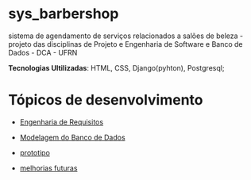 # sys_barbershop
sistema de agendamento de serviços relacionados a salões de beleza - projeto das disciplinas de Projeto e Engenharia de Software e Banco de Dados - DCA - UFRN

**Tecnologias Ultilizadas**: HTML, CSS, Django(pyhton), Postgresql;

# Tópicos de desenvolvimento
- [Engenharia de Requisitos](https://github.com/CarlosG18/sys_barbershop/tree/main/topicos/engenharia_requisitos/engenharia_requisitos.md)

- [Modelagem do Banco de Dados](https://github.com/CarlosG18/sys_barbershop/blob/main/topicos/modelagem_bd/modelagem_bd.md)

- [prototipo](https://github.com/CarlosG18/sys_barbershop/blob/main/topicos/prototipo/prototipo.md)

- [melhorias futuras](https://github.com/CarlosG18/sys_barbershop/blob/main/topicos/melhorias_futuras/melhorias.md)

